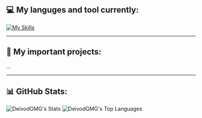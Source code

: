 



## 💻 My languges and tool currently:
[![My Skills](https://skillicons.dev/icons?i=aws,gcp,azure,react,vue,flutter&perline=3)](https://skillicons.dev)

---

## 🔎 My important projects:
...

---

## 📊 GitHub Stats:
![DeivodGMG's Stats](https://github-readme-stats.vercel.app/api?username=DeivodGMG&theme=dark&show_icons=true&hide_border=true&count_private=true)
![DeivodGMG's Top Languages](https://github-readme-stats.vercel.app/api/top-langs/?username=DeivodGMG&theme=dark&show_icons=true&hide_border=true&layout=compact)
